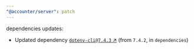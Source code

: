 ```yaml
---
"@accounter/server": patch
---
```

dependencies updates:
  - Updated dependency [`dotenv-cli@7.4.3` ↗︎](https://www.npmjs.com/package/dotenv-cli/v/7.4.3) (from `7.4.2`, in `dependencies`)
